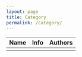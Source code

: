 ```yaml
---
layout: page
title: Category
permalink: /category/
---
```


  <table class="overview">
    <thead>
      <tr>
        <th>Name</th>
        <th>Info</th>
        <th>Authors</th>
      </tr>
    </thead>
    <tbody>
      <tr>
        <td></td>
      </tr>
    </tbody>
  </table>
